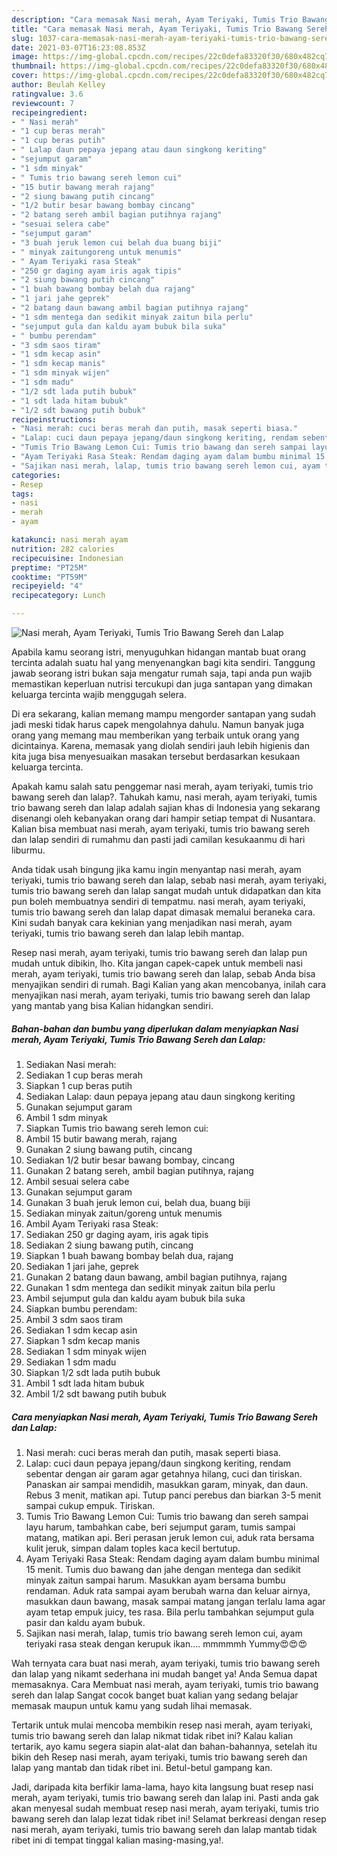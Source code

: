 ```yaml
---
description: "Cara memasak Nasi merah, Ayam Teriyaki, Tumis Trio Bawang Sereh dan Lalap yang sedap Untuk Jualan"
title: "Cara memasak Nasi merah, Ayam Teriyaki, Tumis Trio Bawang Sereh dan Lalap yang sedap Untuk Jualan"
slug: 1037-cara-memasak-nasi-merah-ayam-teriyaki-tumis-trio-bawang-sereh-dan-lalap-yang-sedap-untuk-jualan
date: 2021-03-07T16:23:08.853Z
image: https://img-global.cpcdn.com/recipes/22c0defa83320f30/680x482cq70/nasi-merah-ayam-teriyaki-tumis-trio-bawang-sereh-dan-lalap-foto-resep-utama.jpg
thumbnail: https://img-global.cpcdn.com/recipes/22c0defa83320f30/680x482cq70/nasi-merah-ayam-teriyaki-tumis-trio-bawang-sereh-dan-lalap-foto-resep-utama.jpg
cover: https://img-global.cpcdn.com/recipes/22c0defa83320f30/680x482cq70/nasi-merah-ayam-teriyaki-tumis-trio-bawang-sereh-dan-lalap-foto-resep-utama.jpg
author: Beulah Kelley
ratingvalue: 3.6
reviewcount: 7
recipeingredient:
- " Nasi merah"
- "1 cup beras merah"
- "1 cup beras putih"
- " Lalap daun pepaya jepang atau daun singkong keriting"
- "sejumput garam"
- "1 sdm minyak"
- " Tumis trio bawang sereh lemon cui"
- "15 butir bawang merah rajang"
- "2 siung bawang putih cincang"
- "1/2 butir besar bawang bombay cincang"
- "2 batang sereh ambil bagian putihnya rajang"
- "sesuai selera cabe"
- "sejumput garam"
- "3 buah jeruk lemon cui belah dua buang biji"
- " minyak zaitungoreng untuk menumis"
- " Ayam Teriyaki rasa Steak"
- "250 gr daging ayam iris agak tipis"
- "2 siung bawang putih cincang"
- "1 buah bawang bombay belah dua rajang"
- "1 jari jahe geprek"
- "2 batang daun bawang ambil bagian putihnya rajang"
- "1 sdm mentega dan sedikit minyak zaitun bila perlu"
- "sejumput gula dan kaldu ayam bubuk bila suka"
- " bumbu perendam"
- "3 sdm saos tiram"
- "1 sdm kecap asin"
- "1 sdm kecap manis"
- "1 sdm minyak wijen"
- "1 sdm madu"
- "1/2 sdt lada putih bubuk"
- "1 sdt lada hitam bubuk"
- "1/2 sdt bawang putih bubuk"
recipeinstructions:
- "Nasi merah: cuci beras merah dan putih, masak seperti biasa."
- "Lalap: cuci daun pepaya jepang/daun singkong keriting, rendam sebentar dengan air garam agar getahnya hilang, cuci dan tiriskan. Panaskan air sampai mendidih, masukkan garam, minyak, dan daun. Rebus 3 menit, matikan api. Tutup panci perebus dan biarkan 3-5 menit sampai cukup empuk. Tiriskan."
- "Tumis Trio Bawang Lemon Cui: Tumis trio bawang dan sereh sampai layu harum, tambahkan cabe, beri sejumput garam, tumis sampai matang, matikan api. Beri perasan jeruk lemon cui, aduk rata bersama kulit jeruk, simpan dalam toples kaca kecil bertutup."
- "Ayam Teriyaki Rasa Steak: Rendam daging ayam dalam bumbu minimal 15 menit. Tumis duo bawang dan jahe dengan mentega dan sedikit minyak zaitun sampai harum. Masukkan ayam bersama bumbu rendaman. Aduk rata sampai ayam berubah warna dan keluar airnya, masukkan daun bawang, masak sampai matang jangan terlalu lama agar ayam tetap empuk juicy, tes rasa. Bila perlu tambahkan sejumput gula pasir dan kaldu ayam bubuk."
- "Sajikan nasi merah, lalap, tumis trio bawang sereh lemon cui, ayam teriyaki rasa steak dengan kerupuk ikan.... mmmmmh Yummy😍😍😍"
categories:
- Resep
tags:
- nasi
- merah
- ayam

katakunci: nasi merah ayam 
nutrition: 282 calories
recipecuisine: Indonesian
preptime: "PT25M"
cooktime: "PT59M"
recipeyield: "4"
recipecategory: Lunch

---
```



![Nasi merah, Ayam Teriyaki, Tumis Trio Bawang Sereh dan Lalap](https://img-global.cpcdn.com/recipes/22c0defa83320f30/680x482cq70/nasi-merah-ayam-teriyaki-tumis-trio-bawang-sereh-dan-lalap-foto-resep-utama.jpg)

Apabila kamu seorang istri, menyuguhkan hidangan mantab buat orang tercinta adalah suatu hal yang menyenangkan bagi kita sendiri. Tanggung jawab seorang istri bukan saja mengatur rumah saja, tapi anda pun wajib memastikan keperluan nutrisi tercukupi dan juga santapan yang dimakan keluarga tercinta wajib menggugah selera.

Di era  sekarang, kalian memang mampu mengorder santapan yang sudah jadi meski tidak harus capek mengolahnya dahulu. Namun banyak juga orang yang memang mau memberikan yang terbaik untuk orang yang dicintainya. Karena, memasak yang diolah sendiri jauh lebih higienis dan kita juga bisa menyesuaikan masakan tersebut berdasarkan kesukaan keluarga tercinta. 



Apakah kamu salah satu penggemar nasi merah, ayam teriyaki, tumis trio bawang sereh dan lalap?. Tahukah kamu, nasi merah, ayam teriyaki, tumis trio bawang sereh dan lalap adalah sajian khas di Indonesia yang sekarang disenangi oleh kebanyakan orang dari hampir setiap tempat di Nusantara. Kalian bisa membuat nasi merah, ayam teriyaki, tumis trio bawang sereh dan lalap sendiri di rumahmu dan pasti jadi camilan kesukaanmu di hari liburmu.

Anda tidak usah bingung jika kamu ingin menyantap nasi merah, ayam teriyaki, tumis trio bawang sereh dan lalap, sebab nasi merah, ayam teriyaki, tumis trio bawang sereh dan lalap sangat mudah untuk didapatkan dan kita pun boleh membuatnya sendiri di tempatmu. nasi merah, ayam teriyaki, tumis trio bawang sereh dan lalap dapat dimasak memalui beraneka cara. Kini sudah banyak cara kekinian yang menjadikan nasi merah, ayam teriyaki, tumis trio bawang sereh dan lalap lebih mantap.

Resep nasi merah, ayam teriyaki, tumis trio bawang sereh dan lalap pun mudah untuk dibikin, lho. Kita jangan capek-capek untuk membeli nasi merah, ayam teriyaki, tumis trio bawang sereh dan lalap, sebab Anda bisa menyajikan sendiri di rumah. Bagi Kalian yang akan mencobanya, inilah cara menyajikan nasi merah, ayam teriyaki, tumis trio bawang sereh dan lalap yang mantab yang bisa Kalian hidangkan sendiri.

<!--inarticleads1-->

##### Bahan-bahan dan bumbu yang diperlukan dalam menyiapkan Nasi merah, Ayam Teriyaki, Tumis Trio Bawang Sereh dan Lalap:

1. Sediakan  Nasi merah:
1. Sediakan 1 cup beras merah
1. Siapkan 1 cup beras putih
1. Sediakan  Lalap: daun pepaya jepang atau daun singkong keriting
1. Gunakan sejumput garam
1. Ambil 1 sdm minyak
1. Siapkan  Tumis trio bawang sereh lemon cui:
1. Ambil 15 butir bawang merah, rajang
1. Gunakan 2 siung bawang putih, cincang
1. Sediakan 1/2 butir besar bawang bombay, cincang
1. Gunakan 2 batang sereh, ambil bagian putihnya, rajang
1. Ambil sesuai selera cabe
1. Gunakan sejumput garam
1. Gunakan 3 buah jeruk lemon cui, belah dua, buang biji
1. Sediakan  minyak zaitun/goreng untuk menumis
1. Ambil  Ayam Teriyaki rasa Steak:
1. Sediakan 250 gr daging ayam, iris agak tipis
1. Sediakan 2 siung bawang putih, cincang
1. Siapkan 1 buah bawang bombay belah dua, rajang
1. Sediakan 1 jari jahe, geprek
1. Gunakan 2 batang daun bawang, ambil bagian putihnya, rajang
1. Gunakan 1 sdm mentega dan sedikit minyak zaitun bila perlu
1. Ambil sejumput gula dan kaldu ayam bubuk bila suka
1. Siapkan  bumbu perendam:
1. Ambil 3 sdm saos tiram
1. Sediakan 1 sdm kecap asin
1. Siapkan 1 sdm kecap manis
1. Sediakan 1 sdm minyak wijen
1. Sediakan 1 sdm madu
1. Siapkan 1/2 sdt lada putih bubuk
1. Ambil 1 sdt lada hitam bubuk
1. Ambil 1/2 sdt bawang putih bubuk




<!--inarticleads2-->

##### Cara menyiapkan Nasi merah, Ayam Teriyaki, Tumis Trio Bawang Sereh dan Lalap:

1. Nasi merah: cuci beras merah dan putih, masak seperti biasa.
1. Lalap: cuci daun pepaya jepang/daun singkong keriting, rendam sebentar dengan air garam agar getahnya hilang, cuci dan tiriskan. Panaskan air sampai mendidih, masukkan garam, minyak, dan daun. Rebus 3 menit, matikan api. Tutup panci perebus dan biarkan 3-5 menit sampai cukup empuk. Tiriskan.
1. Tumis Trio Bawang Lemon Cui: Tumis trio bawang dan sereh sampai layu harum, tambahkan cabe, beri sejumput garam, tumis sampai matang, matikan api. Beri perasan jeruk lemon cui, aduk rata bersama kulit jeruk, simpan dalam toples kaca kecil bertutup.
1. Ayam Teriyaki Rasa Steak: Rendam daging ayam dalam bumbu minimal 15 menit. Tumis duo bawang dan jahe dengan mentega dan sedikit minyak zaitun sampai harum. Masukkan ayam bersama bumbu rendaman. Aduk rata sampai ayam berubah warna dan keluar airnya, masukkan daun bawang, masak sampai matang jangan terlalu lama agar ayam tetap empuk juicy, tes rasa. Bila perlu tambahkan sejumput gula pasir dan kaldu ayam bubuk.
1. Sajikan nasi merah, lalap, tumis trio bawang sereh lemon cui, ayam teriyaki rasa steak dengan kerupuk ikan.... mmmmmh Yummy😍😍😍




Wah ternyata cara buat nasi merah, ayam teriyaki, tumis trio bawang sereh dan lalap yang nikamt sederhana ini mudah banget ya! Anda Semua dapat memasaknya. Cara Membuat nasi merah, ayam teriyaki, tumis trio bawang sereh dan lalap Sangat cocok banget buat kalian yang sedang belajar memasak maupun untuk kamu yang sudah lihai memasak.

Tertarik untuk mulai mencoba membikin resep nasi merah, ayam teriyaki, tumis trio bawang sereh dan lalap nikmat tidak ribet ini? Kalau kalian tertarik, ayo kamu segera siapin alat-alat dan bahan-bahannya, setelah itu bikin deh Resep nasi merah, ayam teriyaki, tumis trio bawang sereh dan lalap yang mantab dan tidak ribet ini. Betul-betul gampang kan. 

Jadi, daripada kita berfikir lama-lama, hayo kita langsung buat resep nasi merah, ayam teriyaki, tumis trio bawang sereh dan lalap ini. Pasti anda gak akan menyesal sudah membuat resep nasi merah, ayam teriyaki, tumis trio bawang sereh dan lalap lezat tidak ribet ini! Selamat berkreasi dengan resep nasi merah, ayam teriyaki, tumis trio bawang sereh dan lalap mantab tidak ribet ini di tempat tinggal kalian masing-masing,ya!.

